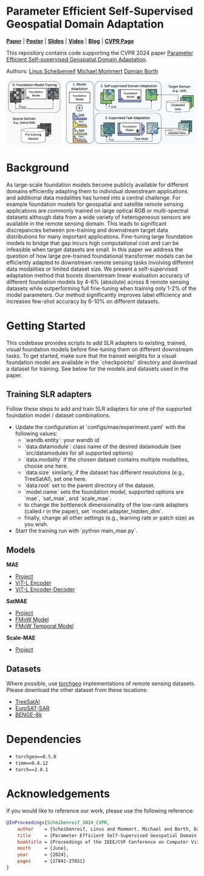 # Parameter Efficient Self-Supervised Geospatial Domain Adaptation
**[Paper](https://openaccess.thecvf.com/content/CVPR2024/papers/Scheibenreif_Parameter_Efficient_Self-Supervised_Geospatial_Domain_Adaptation_CVPR_2024_paper.pdf)** | **[Poster](assets/16296_poster.pdf)** | **[Slides](https://cvpr.thecvf.com/media/cvpr-2024/Slides/31624.pdf)** | **[Video](https://www.youtube.com/watch?v=SwmF-m5IBEw&t=8s)** | **[Blog](https://hsg-aiml.github.io/2024/06/12/Parameter_Efficient_Self_Supervised_Geospatial_Domain_Adaptation.html)** | **[CVPR Page](https://cvpr.thecvf.com/virtual/2024/poster/31624)**

This repository contains code supporting the CVPR 2024 paper [Parameter Efficient Self-supervised Geospatial Domain Adaptation](https://openaccess.thecvf.com/content/CVPR2024/html/Scheibenreif_Parameter_Efficient_Self-Supervised_Geospatial_Domain_Adaptation_CVPR_2024_paper.html).

Authors: [Linus Scheibenreif](https://scheibenreif.github.io)    [Michael Mommert](https://mommermi.github.io) [Damian Borth](https://ics.unisg.ch/chairs/damian-borth-artificial-intelligence-and-machine-learning/)

![Overview image](assets/overview_v2.jpg "Method Overview")

# Background
As large-scale foundation models become publicly available for different domains efficiently adapting them to individual downstream applications and additional data modalities has turned into a central challenge. For example foundation models for geospatial and satellite remote sensing applications are commonly trained on large optical RGB or multi-spectral datasets although data from a wide variety of heterogeneous sensors are available in the remote sensing domain. This leads to significant discrepancies between pre-training and downstream target data distributions for many important applications. Fine-tuning large foundation models to bridge that gap incurs high computational cost and can be infeasible when target datasets are small. In this paper we address the question of how large pre-trained foundational transformer models can be efficiently adapted to downstream remote sensing tasks involving different data modalities or limited dataset size. We present a self-supervised adaptation method that boosts downstream linear evaluation accuracy of different foundation models by 4-6% (absolute) across 8 remote sensing datasets while outperforming full fine-tuning when training only 1-2% of the model parameters. Our method significantly improves label efficiency and increases few-shot accuracy by 6-10% on different datasets.

# Getting Started
This codebase provides scripts to add SLR adapters to existing, trained, visual foundation models before fine-tuning them on different downstream tasks. To get started, make sure that the trained weights for a visual foundation model are available in the ´checkpoints/´ directory and download a dataset for training.
See below for the models and datasets used in the paper. 

## Training SLR adapters
Follow these steps to add and train SLR adapters for one of the supported foundation model / dataset combinations.
* Update the configuration at ´configs/mae/experiment.yaml´ with the following values:
    * ´wandb.entity´: your wandb id
    * ´data.datamodule´: class name of the desired datamodule (see ´src/datamodules for all supported options)
    * ´data.modality´ if the chosen dataset contains multiple modalities, choose one here.
    * ´data.size´ similarly, if the dataset has different resolutions (e.g., TreeSatAI), set one here. 
    * ´data.root´ set to the parent directory of the dataset.
    * ´model.name´ sets the foundation model, supported options are ´mae´, ´sat_mae´, and ´scale_mae´.
    * to change the bottleneck dimensionality of the low-rank adapters (called *r* in the paper), set ´model.adapter_hidden_dim`. 
    * finally, change all other settings (e.g., learning rate or patch size) as you wish.
* Start the training run with `python main_mae.py´. 



## Models
**MAE**
* [Project](https://github.com/facebookresearch/mae)
* [ViT-L Encoder](https://dl.fbaipublicfiles.com/mae/pretrain/mae_pretrain_vit_large.pth)
* [ViT-L Encoder-Decoder](https://dl.fbaipublicfiles.com/mae/visualize/mae_visualize_vit_large.pth)

**SatMAE**
* [Project](https://github.com/sustainlab-group/SatMAE)
* [FMoW Model](https://zenodo.org/record/7369797/files/fmow_pretrain.pth)
* [FMoW Temporal Model](https://zenodo.org/record/7369797/files/pretrain_fmow_temporal.pth)

**Scale-MAE**
* [Project](https://github.com/bair-climate-initiative/scale-mae)

## Datasets
Where possible, use [torchgeo](https://github.com/microsoft/torchgeo) implementations of remote sensing datasets. Please download the other dataset from these locations:
* [TreeSatAI](https://zenodo.org/records/6598391)
* [EuroSAT-SAR](https://huggingface.co/datasets/wangyi111/EuroSAT-SAR)
* [BENGE-8k](https://github.com/HSG-AIML/ben-ge)


# Dependencies
* `torchgeo==0.5.0`
* `timm==0.6.12`
* `torch==2.0.1`


# Acknowledgements
If you would like to reference our work, please use the following reference:
```bibtex
@InProceedings{Scheibenreif_2024_CVPR,
    author    = {Scheibenreif, Linus and Mommert, Michael and Borth, Damian},
    title     = {Parameter Efficient Self-Supervised Geospatial Domain Adaptation},
    booktitle = {Proceedings of the IEEE/CVF Conference on Computer Vision and Pattern Recognition (CVPR)},
    month     = {June},
    year      = {2024},
    pages     = {27841-27851}
}
```
